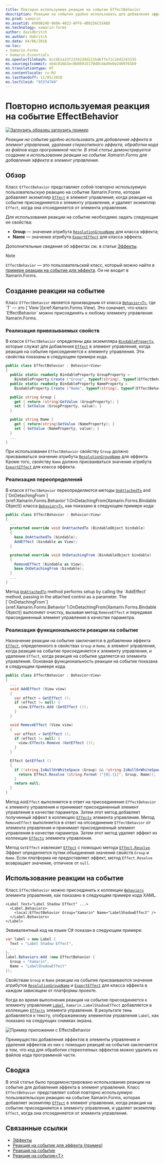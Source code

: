 ```yaml
---
title: Повторно используемая реакция на событие EffectBehavior
description: Реакции на события удобно использовать для добавления эффекта в элемент управления, удаления стереотипного эффекта, обработки кода из файлов кода программной части. В этой статье демонстрируется создание и использование реакции на событие Xamarin.Forms для добавления эффекта в элемент управления.
ms.prod: xamarin
ms.assetid: A909B24D-960A-4023-AFF6-4B9256C55ADD
ms.technology: xamarin-forms
author: davidbritch
ms.author: dabritch
ms.date: 04/06/2016
no-loc:
- Xamarin.Forms
- Xamarin.Essentials
ms.openlocfilehash: 6cc6b1a33f2334239d2135d6ffe72c24d2243335
ms.sourcegitcommit: ebdc016b3ec0b06915170d0cbbd9e0e2469763b9
ms.translationtype: HT
ms.contentlocale: ru-RU
ms.lasthandoff: 11/05/2020
ms.locfileid: "93374749"
---
```

# <a name="reusable-effectbehavior"></a>Повторно используемая реакция на событие EffectBehavior

[![Загрузить образец](~/media/shared/download.png) загрузить пример](/samples/xamarin/xamarin-forms-samples/behaviors-effectbehavior)

_Реакции на события удобно использовать для добавления эффекта в элемент управления, удаления стереотипного эффекта, обработки кода из файлов кода программной части. В этой статье демонстрируется создание и использование реакции на событие Xamarin.Forms для добавления эффекта в элемент управления._

## <a name="overview"></a>Обзор

Класс `EffectBehavior` представляет собой повторно используемую пользовательскую реакцию на событие Xamarin.Forms, которая добавляет экземпляр [`Effect`](xref:Xamarin.Forms.Effect) в элемент управления, когда реакция на событие присоединяется к элементу управления, и удаляет экземпляр `Effect`, когда она отсоединяется от элемента управления.

Для использования реакции на событие необходимо задать следующие ее свойства:

- **Group** — значение атрибута [`ResolutionGroupName`](xref:Xamarin.Forms.ResolutionGroupNameAttribute) для класса эффекта;
- **Name** — значение атрибута [`ExportEffect`](xref:Xamarin.Forms.ExportEffectAttribute) для класса эффекта.

Дополнительные сведения об эффектах см. в статье [Эффекты](~/xamarin-forms/app-fundamentals/effects/index.md).

> [!NOTE]
> `EffectBehavior` — это пользовательский класс, который можно найти в [примере реакции на событие для эффекта](/samples/xamarin/xamarin-forms-samples/behaviors-effectbehavior). Он не входит в Xamarin.Forms.

## <a name="creating-the-behavior"></a>Создание реакции на событие

Класс `EffectBehavior` является производным от класса [`Behavior<T>`](xref:Xamarin.Forms.Behavior`1), где `T` — это [`View`](xref:Xamarin.Forms.View). Это означает, что класс `EffectBehavior` можно присоединять к любому элементу управления Xamarin.Forms.

### <a name="implementing-bindable-properties"></a>Реализация привязываемых свойств

В классе `EffectBehavior` определены два экземпляра [`BindableProperty`](xref:Xamarin.Forms.BindableProperty), которые служат для добавления [`Effect`](xref:Xamarin.Forms.Effect) в элемент управления, когда реакция на событие присоединяется к элементу управления. Эти свойства показаны в следующем примере кода.

```csharp
public class EffectBehavior : Behavior<View>
{
  public static readonly BindableProperty GroupProperty =
    BindableProperty.Create ("Group", typeof(string), typeof(EffectBehavior), null);
  public static readonly BindableProperty NameProperty =
    BindableProperty.Create ("Name", typeof(string), typeof(EffectBehavior), null);

  public string Group {
    get { return (string)GetValue (GroupProperty); }
    set { SetValue (GroupProperty, value); }
  }

  public string Name {
    get { return(string)GetValue (NameProperty); }
    set { SetValue (NameProperty, value); }
  }
  ...
}
```

При использовании `EffectBehavior` свойству `Group` должно присваиваться значение атрибута [`ResolutionGroupName`](xref:Xamarin.Forms.ResolutionGroupNameAttribute) для эффекта. Кроме того, свойству `Name` должно присваиваться значение атрибута [`ExportEffect`](xref:Xamarin.Forms.ExportEffectAttribute) для класса эффекта.

### <a name="implementing-the-overrides"></a>Реализация переопределений

В классе `EffectBehavior` переопределяются методы [`OnAttachedTo`](xref:Xamarin.Forms.Behavior`1.OnAttachedTo(Xamarin.Forms.BindableObject)) and [`OnDetachingFrom`](xref:Xamarin.Forms.Behavior`1.OnDetachingFrom(Xamarin.Forms.BindableObject)) класса [`Behavior<T>`](xref:Xamarin.Forms.Behavior`1), как показано в следующем примере кода:

```csharp
public class EffectBehavior : Behavior<View>
{
  ...
  protected override void OnAttachedTo (BindableObject bindable)
  {
    base.OnAttachedTo (bindable);
    AddEffect (bindable as View);
  }

  protected override void OnDetachingFrom (BindableObject bindable)
  {
    RemoveEffect (bindable as View);
    base.OnDetachingFrom (bindable);
  }
  ...
}
```

Метод [`OnAttachedTo`](xref:Xamarin.Forms.Behavior`1.OnAttachedTo(Xamarin.Forms.BindableObject)) method performs setup by calling the `AddEffect` method, passing in the attached control as a parameter. The [`OnDetachingFrom`](xref:Xamarin.Forms.Behavior`1.OnDetachingFrom(Xamarin.Forms.BindableObject)) выполняет очистку, вызывая метод `RemoveEffect` и передавая присоединенный элемент управления в качестве параметра.

### <a name="implementing-the-behavior-functionality"></a>Реализация функциональности реакции на событие

Назначение реакции на событие заключается в добавлении эффекта [`Effect`](xref:Xamarin.Forms.Effect), определенного в свойствах `Group` и `Name`, в элемент управления, когда реакция на событие присоединяется к элементу управления, и удалении `Effect`, когда реакция на событие удаляется из элемента управления. Основная функциональность реакции на событие показана в следующем примере кода.

```csharp
public class EffectBehavior : Behavior<View>
{
  ...
  void AddEffect (View view)
  {
    var effect = GetEffect ();
    if (effect != null) {
      view.Effects.Add (GetEffect ());
    }
  }

  void RemoveEffect (View view)
  {
    var effect = GetEffect ();
    if (effect != null) {
      view.Effects.Remove (GetEffect ());
    }
  }

  Effect GetEffect ()
  {
    if (!string.IsNullOrWhiteSpace (Group) && !string.IsNullOrWhiteSpace (Name)) {
      return Effect.Resolve (string.Format ("{0}.{1}", Group, Name));
    }
    return null;
  }
}
```

Метод `AddEffect` выполняется в ответ на присоединение `EffectBehavior` к элементу управления и принимает присоединенный элемент управления в качестве параметра. Затем этот метод добавляет полученный эффект в коллекцию [`Effects`](xref:Xamarin.Forms.Element.Effects) элемента управления. Метод `RemoveEffect` выполняется в ответ на отсоединение `EffectBehavior` от элемента управления и принимает присоединенный элемент управления в качестве параметра. Затем этот метод удаляет эффект из коллекции [`Effects`](xref:Xamarin.Forms.Element.Effects) элемента управления.

Метод `GetEffect` извлекает [`Effect`](xref:Xamarin.Forms.Effect) с помощью метода [`Effect.Resolve`](xref:Xamarin.Forms.Effect.Resolve(System.String)). Эффект определяется путем объединения значений свойств `Group` и `Name`. Если платформа не предоставляет эффект, метод `Effect.Resolve` возвращает значение, отличное от `null`.

## <a name="consuming-the-behavior"></a>Использование реакции на событие

Класс `EffectBehavior` можно присоединить к коллекции [`Behaviors`](xref:Xamarin.Forms.VisualElement.Behaviors) элемента управления, как показано в следующем примере кода XAML.

```xaml
<Label Text="Label Shadow Effect" ...>
  <Label.Behaviors>
    <local:EffectBehavior Group="Xamarin" Name="LabelShadowEffect" />
  </Label.Behaviors>
</Label>
```

Эквивалентный код на языке C# показан в следующем примере:

```csharp
var label = new Label {
  Text = "Label Shadow Effect",
  ...
};
label.Behaviors.Add (new EffectBehavior {
  Group = "Xamarin",
  Name = "LabelShadowEffect"
});
```

Свойствам `Group` и `Name` реакции на событие присваиваются значения атрибутов [`ResolutionGroupName`](xref:Xamarin.Forms.ResolutionGroupNameAttribute) и [`ExportEffect`](xref:Xamarin.Forms.ExportEffectAttribute) для класса эффекта в каждом зависящем от платформы проекте.

Когда во время выполнения реакция на событие присоединяется к элементу управления [`Label`](xref:Xamarin.Forms.Label), `Xamarin.LabelShadowEffect` добавляется в коллекцию [`Effects`](xref:Xamarin.Forms.Element.Effects) элемента управления. В результате тень добавляется к тексту, отображаемому элементом управления `Label`, как показано на следующих снимках экрана.

![Пример приложения с EffectsBehavior](effect-behavior-images/screenshots.png)

Преимущество добавления эффектов в элементы управления и удаления эффектов из них с помощью реакций на события заключается в том, что код для обработки стереотипных эффектов можно удалить из файлов кода программной части.

## <a name="summary"></a>Сводка

В этой статье было продемонстрировано использование реакции на событие для добавления эффекта в элемент управления. Класс `EffectBehavior` представляет собой повторно используемую пользовательскую реакцию на событие Xamarin.Forms, которая добавляет экземпляр [`Effect`](xref:Xamarin.Forms.Effect) в элемент управления, когда реакция на событие присоединяется к элементу управления, и удаляет экземпляр `Effect`, когда она отсоединяется от элемента управления.

## <a name="related-links"></a>Связанные ссылки

- [Эффекты](~/xamarin-forms/app-fundamentals/effects/index.md)
- [Реакция на событие для эффекта (пример)](/samples/xamarin/xamarin-forms-samples/behaviors-effectbehavior)
- [Реакция на событие](xref:Xamarin.Forms.Behavior)
- [Реакция на событие&lt;T&gt;](xref:Xamarin.Forms.Behavior`1)